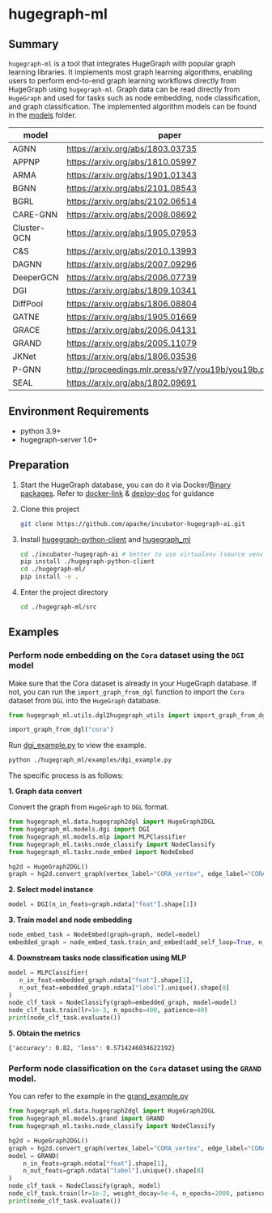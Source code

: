   # hugegraph-ml

## Summary

`hugegraph-ml` is a tool that integrates HugeGraph with popular graph learning libraries. 
It implements most graph learning algorithms, enabling users to perform end-to-end graph learning workflows directly from HugeGraph using `hugegraph-ml`. 
Graph data can be read directly from `HugeGraph` and used for tasks such as node embedding, node classification, and graph classification. 
The implemented algorithm models can be found in the [models](./src/hugegraph_ml/models) folder.

| model       | paper                                              |
| ----------- | -------------------------------------------------- |
| AGNN        | https://arxiv.org/abs/1803.03735                   |
| APPNP       | https://arxiv.org/abs/1810.05997                   |
| ARMA        | https://arxiv.org/abs/1901.01343                   |
| BGNN        | https://arxiv.org/abs/2101.08543                   |
| BGRL        | https://arxiv.org/abs/2102.06514                   |
| CARE-GNN    | https://arxiv.org/abs/2008.08692                   |
| Cluster-GCN | https://arxiv.org/abs/1905.07953                   |
| C&S         | https://arxiv.org/abs/2010.13993                   |
| DAGNN       | https://arxiv.org/abs/2007.09296                   |
| DeeperGCN   | https://arxiv.org/abs/2006.07739                   |
| DGI         | https://arxiv.org/abs/1809.10341                   |
| DiffPool    | https://arxiv.org/abs/1806.08804                   |
| GATNE       | https://arxiv.org/abs/1905.01669                   |
| GRACE       | https://arxiv.org/abs/2006.04131                   |
| GRAND       | https://arxiv.org/abs/2005.11079                   |
| JKNet       | https://arxiv.org/abs/1806.03536                   |
| P-GNN       | http://proceedings.mlr.press/v97/you19b/you19b.pdf |
| SEAL        | https://arxiv.org/abs/1802.09691                   |

## Environment Requirements

- python 3.9+ 
- hugegraph-server 1.0+

## Preparation

1. Start the HugeGraph database, you can do it via Docker/[Binary packages](https://hugegraph.apache.org/docs/download/download/). 
   Refer to [docker-link](https://hub.docker.com/r/hugegraph/hugegraph) & [deploy-doc](https://hugegraph.apache.org/docs/quickstart/hugegraph-server/#31-use-docker-container-convenient-for-testdev) for guidance

2. Clone this project

   ```bash
   git clone https://github.com/apache/incubator-hugegraph-ai.git
   ```

3. Install [hugegraph-python-client](../hugegraph-python-client) and [hugegraph_ml](../hugegraph-ml)

   ```bash
   cd ./incubator-hugegraph-ai # better to use virtualenv (source venv/bin/activate) 
   pip install ./hugegraph-python-client
   cd ./hugegraph-ml/
   pip install -e .
   ```

4. Enter the project directory

   ```bash
   cd ./hugegraph-ml/src
   ```

## Examples

### Perform node embedding on the `Cora` dataset using the `DGI` model

Make sure that the Cora dataset is already in your HugeGraph database. 
If not, you can run the `import_graph_from_dgl` function to import the `Cora` dataset from `DGL` into
the `HugeGraph` database.

```python
from hugegraph_ml.utils.dgl2hugegraph_utils import import_graph_from_dgl

import_graph_from_dgl("cora")
```

Run [dgi_example.py](./src/hugegraph_ml/examples/dgi_example.py) to view the example.
```bash
python ./hugegraph_ml/examples/dgi_example.py
```

The specific process is as follows:

**1. Graph data convert**

Convert the graph from `HugeGraph` to `DGL` format.

```python
from hugegraph_ml.data.hugegraph2dgl import HugeGraph2DGL
from hugegraph_ml.models.dgi import DGI
from hugegraph_ml.models.mlp import MLPClassifier
from hugegraph_ml.tasks.node_classify import NodeClassify
from hugegraph_ml.tasks.node_embed import NodeEmbed

hg2d = HugeGraph2DGL()
graph = hg2d.convert_graph(vertex_label="CORA_vertex", edge_label="CORA_edge")
```

**2. Select model instance**

```python
model = DGI(n_in_feats=graph.ndata["feat"].shape[1])
```

**3. Train model and node embedding**

```python
node_embed_task = NodeEmbed(graph=graph, model=model)
embedded_graph = node_embed_task.train_and_embed(add_self_loop=True, n_epochs=300, patience=30)
```

**4. Downstream tasks node classification using MLP**

```python
model = MLPClassifier(
   n_in_feat=embedded_graph.ndata["feat"].shape[1], 
   n_out_feat=embedded_graph.ndata["label"].unique().shape[0]
)
node_clf_task = NodeClassify(graph=embedded_graph, model=model)
node_clf_task.train(lr=1e-3, n_epochs=400, patience=40)
print(node_clf_task.evaluate())
```

**5. Obtain the metrics**

```text
{'accuracy': 0.82, 'loss': 0.5714246034622192}
```

### Perform node classification on the `Cora` dataset using the `GRAND` model.

You can refer to the example in the [grand_example.py](./src/hugegraph_ml/examples/grand_example.py)

```python
from hugegraph_ml.data.hugegraph2dgl import HugeGraph2DGL
from hugegraph_ml.models.grand import GRAND
from hugegraph_ml.tasks.node_classify import NodeClassify

hg2d = HugeGraph2DGL()
graph = hg2d.convert_graph(vertex_label="CORA_vertex", edge_label="CORA_edge")
model = GRAND(
    n_in_feats=graph.ndata["feat"].shape[1],
    n_out_feats=graph.ndata["label"].unique().shape[0]
)
node_clf_task = NodeClassify(graph, model)
node_clf_task.train(lr=1e-2, weight_decay=5e-4, n_epochs=2000, patience=100)
print(node_clf_task.evaluate())
```
